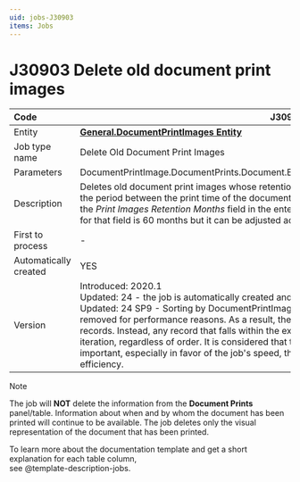 ```yaml
---
uid: jobs-J30903
items: Jobs
---
```


# J30903 Deletе old document print images

| Code                  | J30903                                                       |
| :-------------------- | ------------------------------------------------------------ |
| Entity                | **[General.DocumentPrintImages Entity](https://docs.erp.net/model/entities/General.DocumentPrintImages.html)**                                 |
| Job type name         | Deletе Old Document Print Images                             |
| Parameters            | DocumentPrintImage.DocumentPrints.Document.EnterpriseCompany.PrintImagesRetentionMonths |
| Description           | Deletes old document print images whose retention period has expired. Expiration occurs when the period between the print time of the document image and today is larger than the period set in the *Print Images Retention Months* field in the enterprise company's definition. The default value for that field is 60 months but it can be adjusted according to the company's needs. |
| First to process      | -            |
| Automatically created | YES                                                          |
| Version               | Introduced: 2020.1<br> Updated: 24 - the job is automatically created and activated into the databases <br> Updated: 24 SP9 - Sorting by DocumentPrintImage.DocumentPrints.PrintTime (ASC) has been removed for performance reasons. As a result, the job will no longer prioritize deleting the oldest records. Instead, any record that falls within the expired retention period might be deleted in the iteration, regardless of order. It is considered that the order of deleting of obsolete records is not important, especially in favor of the job's speed, the number of processed records, and overall efficiency.|

> [!Note]
> 
> The job will **NOT** delete the information from the **Document Prints** panel/table. Information about when and by whom the document has been printed will continue to be available. The job deletes only the visual representation of the document that has been printed.

To learn more about the documentation template and get a short explanation for each table column, <br> see @template-description-jobs.
